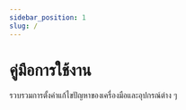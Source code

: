 ```yaml
---
sidebar_position: 1
slug: /
---
```


# คู่มือการใช้งาน

รวบรวมการตั้งค่าแก้ไขปัญหาของเครื่องมือและอุปกรณ์ต่าง ๆ 
